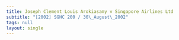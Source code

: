 ```yaml
---
title: Joseph Clement Louis Arokiasamy v Singapore Airlines Ltd
subtitle: "[2002] SGHC 200 / 30\_August\_2002"
tags: null
layout: single
---
```


